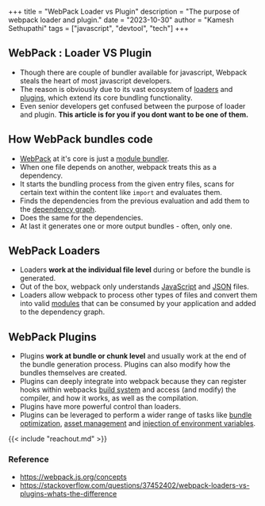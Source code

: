 +++ 
title = "WebPack Loader vs Plugin"
description = "The purpose of webpack loader and plugin."
date = "2023-10-30"
author = "Kamesh Sethupathi"
tags = ["javascript", "devtool", "tech"]
+++

## WebPack : Loader VS Plugin
- Though there are couple of bundler available for javascript, Webpack steals the heart of most javascript developers.
- The reason is obviously due to its vast ecosystem of [loaders](https://webpack.js.org/concepts/loaders/) and [plugins](https://webpack.js.org/concepts/plugins/), which extend its core bundling functionality.
- Even senior developers get confused between the purpose of loader and plugin. **This article is for you if you dont want to be one of them.**

## How WebPack bundles code
- [WebPack](https://webpack.js.org/) at it's core is just a [module bundler](https://snipcart.com/blog/javascript-module-bundler).
- When one file depends on another, webpack treats this as a dependency.
- It starts the bundling process from the given entry files, scans for certain  text within the content like `import` and evaluates them.
- Finds the dependencies from the previous evaluation and add them to the [dependency graph](https://webpack.js.org/concepts/dependency-graph/).
- Does the same for the dependencies.
- At last it generates one or more output bundles - often, only one.

## WebPack Loaders
- Loaders **work at the individual file level** during or before the bundle is generated.
- Out of the box, webpack only understands [JavaScript](https://javascript.info/intro) and [JSON](https://www.json.org/json-en.html) files.
- Loaders allow webpack to process other types of files and convert them into valid [modules](https://webpack.js.org/concepts/modules/) that can be consumed by your application and added to the dependency graph.


## WebPack Plugins
- Plugins **work at bundle or chunk level** and usually work at the end of the bundle generation process. Plugins can also modify how the bundles themselves are created.
- Plugins can deeply integrate into webpack because they can register hooks within webpacks [build system](https://medium.com/@rahulsale_52398/javascript-build-system-141787ce07be) and access (and modify) the compiler, and how it works, as well as the compilation.
- Plugins have more powerful control than loaders.
- Plugins can be leveraged to perform a wider range of tasks like [bundle optimization](https://blog.logrocket.com/guide-performance-optimization-webpack/), [asset management](https://webpack.js.org/guides/asset-management/) and [injection of environment variables](https://prateeksurana.me/blog/using-environment-variables-with-webpack/).


{{< include "reachout.md" >}}


### Reference
- https://webpack.js.org/concepts
- https://stackoverflow.com/questions/37452402/webpack-loaders-vs-plugins-whats-the-difference